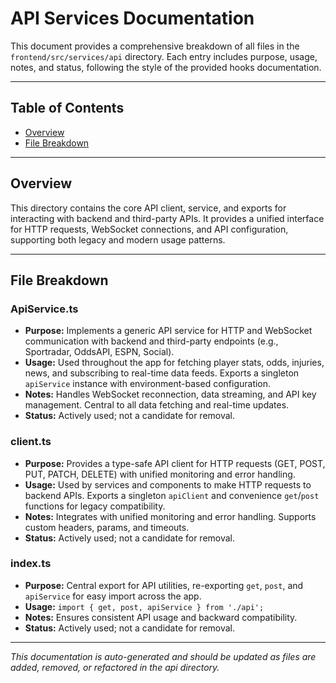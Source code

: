 # API Services Documentation

This document provides a comprehensive breakdown of all files in the `frontend/src/services/api` directory. Each entry includes purpose, usage, notes, and status, following the style of the provided hooks documentation.

---

## Table of Contents

- [Overview](#overview)
- [File Breakdown](#file-breakdown)

---

## Overview

This directory contains the core API client, service, and exports for interacting with backend and third-party APIs. It provides a unified interface for HTTP requests, WebSocket connections, and API configuration, supporting both legacy and modern usage patterns.

---

## File Breakdown

### ApiService.ts
- **Purpose:** Implements a generic API service for HTTP and WebSocket communication with backend and third-party endpoints (e.g., Sportradar, OddsAPI, ESPN, Social).
- **Usage:** Used throughout the app for fetching player stats, odds, injuries, news, and subscribing to real-time data feeds. Exports a singleton `apiService` instance with environment-based configuration.
- **Notes:** Handles WebSocket reconnection, data streaming, and API key management. Central to all data fetching and real-time updates.
- **Status:** Actively used; not a candidate for removal.

### client.ts
- **Purpose:** Provides a type-safe API client for HTTP requests (GET, POST, PUT, PATCH, DELETE) with unified monitoring and error handling.
- **Usage:** Used by services and components to make HTTP requests to backend APIs. Exports a singleton `apiClient` and convenience `get`/`post` functions for legacy compatibility.
- **Notes:** Integrates with unified monitoring and error handling. Supports custom headers, params, and timeouts.
- **Status:** Actively used; not a candidate for removal.

### index.ts
- **Purpose:** Central export for API utilities, re-exporting `get`, `post`, and `apiService` for easy import across the app.
- **Usage:** `import { get, post, apiService } from './api';`
- **Notes:** Ensures consistent API usage and backward compatibility.
- **Status:** Actively used; not a candidate for removal.

---

*This documentation is auto-generated and should be updated as files are added, removed, or refactored in the api directory.*
